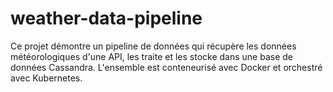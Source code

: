 # weather-data-pipeline
Ce projet démontre un pipeline de données qui récupère les données météorologiques d'une API, les traite et les stocke dans une base de données Cassandra. L'ensemble est conteneurisé avec Docker et orchestré avec Kubernetes.
